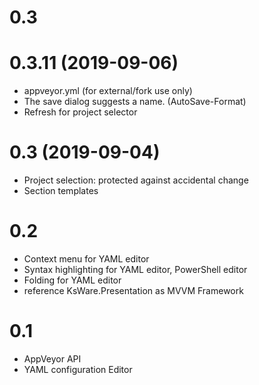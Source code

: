 # 0.3

# 0.3.11  (2019-09-06)
- appveyor.yml (for external/fork use only)
- The save dialog suggests a name. (AutoSave-Format)
- Refresh for project selector

# 0.3 (2019-09-04)
- Project selection: protected against accidental change
- Section templates
# 0.2
- Context menu for YAML editor
- Syntax highlighting for YAML editor, PowerShell editor
- Folding for YAML editor
- reference KsWare.Presentation as MVVM Framework
# 0.1
- AppVeyor API
- YAML configuration Editor

